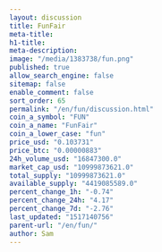 ```yaml
---
layout: discussion
title: FunFair
meta-title: 
h1-title: 
meta-description: 
image: "/media/1383738/fun.png"
published: true
allow_search_engine: false
sitemap: false
enable_comment: false
sort_order: 65
permalink: "/en/fun/discussion.html"
coin_a_symbol: "FUN"
coin_a_name: "FunFair"
coin_a_lower_case: "fun"
price_usd: "0.103731"
price_btc: "0.00000883"
24h_volume_usd: "16847300.0"
market_cap_usd: "10999873621.0"
total_supply: "10999873621.0"
available_supply: "4419085589.0"
percent_change_1h: "-0.74"
percent_change_24h: "4.17"
percent_change_7d: "-2.76"
last_updated: "1517140756"
parent-url: "/en/fun/"
author: Sam
---
```


